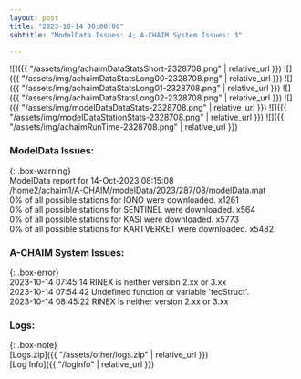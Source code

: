 ```yaml
---
layout: post
title: "2023-10-14 08:00:00"
subtitle: "ModelData Issues: 4; A-CHAIM System Issues: 3"

---
```


![]({{ "/assets/img/achaimDataStatsShort-2328708.png" | relative_url }})
![]({{ "/assets/img/achaimDataStatsLong00-2328708.png" | relative_url }})
![]({{ "/assets/img/achaimDataStatsLong01-2328708.png" | relative_url }})
![]({{ "/assets/img/achaimDataStatsLong02-2328708.png" | relative_url }})
![]({{ "/assets/img/modelDataDataStats-2328708.png" | relative_url }})
![]({{ "/assets/img/modelDataStationStats-2328708.png" | relative_url }})
![]({{ "/assets/img/achaimRunTime-2328708.png" | relative_url }})


### ModelData Issues:  
  
{: .box-warning}  
 ModelData report for 14-Oct-2023 08:15:08   
 /home2/achaim1/A-CHAIM/modelData/2023/287/08/modelData.mat   
 0% of all possible stations for IONO were downloaded. x1261   
 0% of all possible stations for SENTINEL were downloaded. x564   
 0% of all possible stations for KASI were downloaded. x5773   
 0% of all possible stations for KARTVERKET were downloaded. x5482   
  
### A-CHAIM System Issues:  
  
{: .box-error}  
2023-10-14 07:45:14 RINEX is neither version 2.xx or 3.xx  
2023-10-14 07:54:42 Undefined function or variable 'tecStruct'.  
2023-10-14 08:45:22 RINEX is neither version 2.xx or 3.xx  

### Logs:  
  
{: .box-note}  
[Logs.zip]({{ "/assets/other/logs.zip" | relative_url }})  
[Log Info]({{ "/logInfo" | relative_url }})  
